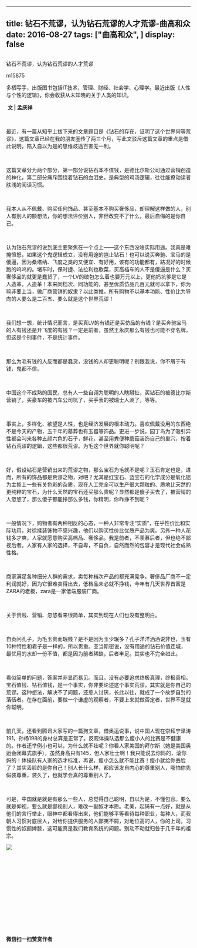 
---
title:   钻石不荒谬，认为钻石荒谬的人才荒谬-曲高和众
date: 2016-08-27
tags: ["曲高和众", ]
display: false
---


## 



钻石不荒谬，认为钻石荒谬的人才荒谬




m15875




多栖写手，出版图书包括IT技术，管理、财经、社会学、心理学。最近出版《人性与个性的逻辑》，你会收获从未知晓的关于人类的知识。


&nbsp;**文 | 孟庆祥**

&nbsp;

最近，有一篇从知乎上拔下来的文章题目是《钻石的存在，证明了这个世界何等荒谬》，这篇文章已经在我的朋友圈传了两三个月，写此文驳斥这篇文章的重点是借此说明，陷入自以为是的思维歧途百害无一利。

&nbsp;

这篇文章分为两个部分，第一部分说钻石本不值钱，是德比尔斯公司通过营销创造的神化，第二部分痛斥围绕着钻石的血泪史，是典型的鸡汤逻辑，往往能撩动读者肤浅的阅读习惯。

&nbsp;

我本人从不佩戴、购买任何饰品、甚至基本不购买奢侈品，却理解这样做的人，别人有别人的额想法，你的想法评价别人，非但改变不了什么，最后自侮的是你自己。

&nbsp;

认为钻石荒谬的说到底主要聚焦在一个点上——这个东西没啥实际用途。我真是难掩愤怒，如果这个鬼逻辑成立，没有用途的岂止钻石！也可以说买奔驰、宝马的是傻逼，因为桑塔纳、飞度之类的又便宜、有好用，该有的功能都有，路况好的时候跑的呜呜的。堵车时，保时捷、法拉利也歇菜，买高档车的人不是傻逼是什么？买奢侈品的就更是蠢货了，一个LV的破包怎么着也要万元以上，更他妈坑爹是它是人造革，人造革！本来同档次、同功能的，甚至优质仿品几百元就可以拿下，你为嘛非要上当，做厂商营销的奴隶？以此类推，所有购物不以基本功能、性价比为导向的人要么是二百五、要么就是这个世界荒谬！

&nbsp;

我们想一想，统计情况而言，是买真LV的有钱还是买仿品的有钱？是买奔驰宝马的人有钱还是开飞度的有钱？一定是前者，虽然王永庆那么有钱也可能不穿名牌，但这是个别事件，不是统计事件。

&nbsp;

那么为毛有钱的人反而都是蠢货，没钱的人却更聪明呢？别跟我说，你不屑于有钱，鬼都不信。

&nbsp;

中国这个不成熟的国民，总有人一些自诩为聪明的人瞎掰扯，买钻石的被德比尔斯营销了，买豪车的被汽车公司坑了，买手表的被瑞士人涮了，等等。

&nbsp;

事实上，多样化、欲望是人性，也是经济发展的根本动力。喜欢佩戴没用的东西绝不是今天的产物，五千年的墓葬也有玉器等饰品。更进一步说，园丁鸟为了吸引异性都会叼来各种五颜六色的石子，鲜花，甚至用粪便种蘑菇装饰自己的巢穴，按着钻石荒谬的逻辑，这些都很荒谬。为毛这个世界就你聪明呢？

&nbsp;

好，假设钻石是营销出来的荒谬之物，那么宝石为毛就不是呢？玉石肯定也是，进而，所有的饰品都是荒谬之物，对吧？尤其是红宝石、蓝宝石的化学成分是氧化铝为主掺上一些有关色彩的杂质，现在人工完全可以生产很大颗粒的、质地比天然的更纯粹的宝石，为什么天然的宝石还买那么贵呢？显然都是傻子买去了，被营销的人忽悠了，那么傻子都能挣那么多钱，你精明，你咋挣不到呢？

&nbsp;

一般情况下，购物者有两种相反的心态，一种人非常专注“实质”，在乎性价比和实际功用，对徐揉装饰物不感兴趣，他们以购买性价比优质产品为爽。另外一种人花钱多才爽，人家就愿意购买高档品、奢侈品。我是前者，不羡慕后者，但也绝不鄙视后者。人家有人家的选择，不自卑，不自负，自然而然的包容才是现代社会成熟性格。

&nbsp;

商家满足各种细分人群的需求，卖每种档次产品的都充满竞争。奢侈品厂商不一定利润就好，因为它很难卖得出去，低档品未必就不挣钱，今年有几天世界首富是ZARA的老板，zara是一家低端服装厂商。

&nbsp;

关于贵贱、营销、忽悠看来很简单，其实到现在人们也没有整明白。

&nbsp;

自贡问孔子，为毛玉贵而珉贱？是不是因为玉少珉多？孔子洋洋洒洒说非也，玉有10种特性和君子是一样的，所以贵重。亚当斯密说，没有用途的钻石价值连城，最优用的水却一份不值，都是因为前者稀缺，后者丰足。其实也不完全如此。

&nbsp;

看似简单的问题，答案并非显而易见。而且，没有必要追求终极真理，终极真相。宝石值钱、钻石值钱，是一个事实，你非要论述这个事实荒谬，其实就是你自己的荒谬。这种想法，解决不了问题，还惹人讨厌，长此以往，就成了一个故步自封的落伍者。在存在面前，要做一个谦虚的观察者，不要上来就做否定者，世界不是就你聪明。

&nbsp;

前几天，还看到腾讯大家写的一篇狗文章，借奥运说事，说中国人现在崇拜宁泽涛191，孙杨198的身材总算是正常了。反观体操队选那么瘦小人的比赛是不健康的。作者还举例小也可以，为什么就不壮呢？你看人家美国的拜尔斯（她是美国奥运会闭幕式旗手），虽然身高只有145，但人家壮士啊！我只能说去你妈的，滚你妈的！体操队有人家的选才标准，再说，瘦小怎么就不能比赛！瘦小就给你丢脸了？其实丢脸的是你自己！别人长什么样，都应该发自内心的尊重别人，哪怕你先假装尊重，装久了，也就学会真的尊重别人了。

&nbsp;

可是，中国就是就是有那么一些人，总觉得自己聪明，自以为是，不懂包容。要么就是仰视，要么就是鄙视别人，难改一副奴才本质。老美，起码有一点好，就是从他们的言行举止，眼神中都看得出来，他们能够平等看待每种职业，每种人，而我朝人习惯对底层人，对给你提供服务的人鄙夷不屑，对地位高的人，你的上司，习惯性的奴颜婢膝，这可能真是我们教育系统的问题。别动不动就归咎于几千年的祖宗。



**<img data-s="300,640" data-type="jpeg" src="http://mmbiz.qpic.cn/mmbiz/fxGMiaL5Zj1gAtMBdoRAfrkfBNF0WEAG9elY136EMERA8zleoqyibsc68mLpoiagDqkzcRhEo0psRuCqoQbcWg52w/0?wx_fmt=jpeg" data-ratio="1" data-w="430"/>**

&nbsp;

&nbsp;

&nbsp;

&nbsp;

&nbsp;

&nbsp;

&nbsp;




**微信扫一扫赞赏作者**













